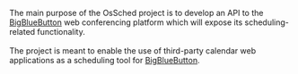 <img src='http://ossched.googlecode.com/files/OsSched-logo-small.png' alt='' border='no'>

The main purpose of the OsSched project is to develop an API to the <a href='http://code.google.com/p/bigbluebutton'>BigBlueButton</a> web conferencing platform which will expose its scheduling-related functionality.<br>
<br>
The project is meant to enable the use of third-party calendar web applications as a scheduling tool for <a href='http://code.google.com/p/bigbluebutton'>BigBlueButton</a>.